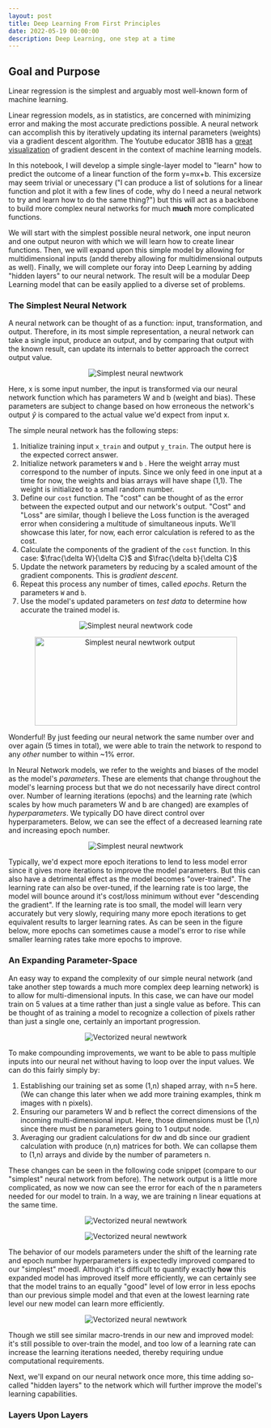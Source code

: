 ```yaml
---
layout: post
title: Deep Learning From First Principles
date: 2022-05-19 00:00:00
description: Deep Learning, one step at a time
---
```


## Goal and Purpose

Linear regression is the simplest and arguably most well-known form of machine learning.

Linear regression models, as in statistics, are concerned with minimizing error and making the most accurate predictions possible. A neural network can accomplish this by iteratively updating its internal parameters (weights) via a gradient descent algorithm. The Youtube educator 3B1B has a [great visualization](https://www.youtube.com/watch?v=IHZwWFHWa-w) of gradient descent in the context of machine learning models.

In this notebook, I will develop a simple single-layer model to "learn" how to predict the outcome of a linear function of the form y=mx+b. This excersize may seem trivial or unecessary ("I can produce a list of solutions for a linear function and plot it with a few lines of code, why do I need a neural network to try and learn how to do the same thing?") but this will act as a backbone to build more complex neural networks for much **much** more complicated functions.

We will start with the simplest possible neural network, one input neuron and one output neuron with which we will learn how to create linear functions. Then, we will expand upon this simple model by allowing for multidimensional inputs (andd thereby allowing for multidimensional outputs as well). Finally, we will complete our foray into Deep Learning by adding "hidden layers" to our neural network. The result will be a modular Deep Learning model that can be easily applied to a diverse set of problems.

### The Simplest Neural Network
A neural network can be thought of as a function: input, transformation, and output. Therefore, in its most simple representation, a neural network can take a single input, produce an output, and by comparing that output with the known result, can update its internals to better approach the correct output value.

<p align="center">
  <img src="/~slewis/assets/blog/simplest_NN.png" alt="Simplest neural newtwork"/>
</p>

Here, x is some input number, the input is transformed via our neural network function which has parameters W and b (weight and bias). These parameters are subject to change based on how erroneous the network's output $\hat{y}$ is compared to the actual value we'd expect from input x.

The simple neural network has the following steps:
1. Initialize training input `x_train` and output `y_train`. The output here is the expected correct answer.
2. Initialize network parameters `W` and `b` . Here the weight array must correspond to the number of inputs. Since we only feed in one input at a time for now, the weights and bias arrays will have shape (1,1). The weight is initialized to a small random number.
3. Define our `cost` function. The "cost" can be thought of as the error between the expected output and our network's output. "Cost" and "Loss" are similar, though I believe the Loss function is the averaged error when considering a multitude of simultaneous inputs. We'll showcase this later, for now, each error calculation is refered to as the cost.
4. Calculate the components of the gradient of the `cost` function. In this case: $\frac{\delta W}{\delta C}$ and $\frac{\delta b}{\delta C}$
5. Update the network parameters by reducing by a scaled amount of the gradient components. This is *gradient descent*. 
6. Repeat this process any number of times, called *epochs*. Return the parameters `W` and `b`. 
7. Use the model's updated parameters on *test data* to determine how accurate the trained model is.

<p align="center">
  <img src="/~slewis/assets/blog/simplest_NN_code.png" alt="Simplest neural newtwork code"/>
</p>

<p align="center">
  <img src="/~slewis/assets/blog/simplest_NN_output.png" alt="Simplest neural newtwork output"
  width="400"
  height="175" />
</p>

Wonderful! By just feeding our neural network the same number over and over again (5 times in total), we were able to train the network to respond to any *other* number to within ~1% error.

In Neural Network models, we refer to the weights and biases of the model as the model's *parameters*. These are elements that change throughout the model's learning process but that we do not necessarily have direct control over. Number of learning iterations (epochs) and the learning rate (which scales by how much parameters W and b are changed) are examples of *hyperparameters*. We typically DO have direct control over hyperparameters. Below, we can see the effect of a decreased learning rate and increasing epoch number. 

<p align="center">
  <img src="/~slewis/assets/blog/simplest_NN_epochs_vs_error.png" alt="Simplest neural newtwork"/>
</p>

Typically, we'd expect more epoch iterations to lend to less model error since it gives more iterations to improve the model parameters. But this can also have a detrimental effect as the model becomes "over-trained". The learning rate can also be over-tuned, if the learning rate is too large, the model will bounce around it's cost/loss minimum without ever "descending the gradient". If the learning rate is too small, the model will learn very accurately but very slowly, requiring many more epoch iterations to get equivalent results to larger learning rates. As can be seen in the figure below, more epochs can sometimes cause a model's error to rise while smaller learning rates take more epochs to improve.

### An Expanding Parameter-Space

An easy way to expand the complexity of our simple neural network (and take another step towards a much more complex deep learning network) is to allow for multi-dimensional inputs. In this case, we can have our model train on 5 values at a time rather than just a single value as before. This can be thought of as training a model to recognize a collection of pixels rather than just a single one, certainly an important progression.

<p align="center">
  <img src="/~slewis/assets/blog/vectorized_NN.png" alt="Vectorized neural newtwork"/>
</p>

To make compounding improvements, we want to be able to pass multiple inputs into our neural net without having to loop over the input values. We can do this fairly simply by:
1. Establishing our training set as some (1,n) shaped array, with n=5 here. (We can change this later when we add more training examples, think m images with n pixels).
2. Ensuring our parameters W and b reflect the correct dimensions of the incoming multi-dimensional input. Here, those dimensions must be (1,n) since there must be n parameters going to 1 output node.
3. Averaging our gradient calculations for dw and db since our gradient calculation with produce (n,n) matrices for both. We can collapse them to (1,n) arrays and divide by the number of parameters n.

These changes can be seen in the following code snippet (compare to our "simplest" neural network from before). The network output is a little more complicated, as now we now can see the error for each of the n parameters needed for our model to train. In a way, we are training n linear equations at the same time.

<p align="center">
  <img src="/~slewis/assets/blog/multi_node_NN_code.png" alt="Vectorized neural newtwork"/>
</p>
<p align="center">
  <img src="/~slewis/assets/blog/multi_node_NN_output.png" alt="Vectorized neural newtwork"/>
</p>

The behavior of our models parameters under the shift of the learning rate and epoch number hyperparameters is expectedly improved compared to our "simplest" moedl. Although it's difficult to quantify exactly **how** this expanded model has improved itself more efficiently, we can certainly see that the model trains to an equally "good" level of low error in less epochs than our previous simple model and that even at the lowest learning rate level our new model can learn more efficiently.

<p align="center">
  <img src="/~slewis/assets/blog/multi_node_NN_epoch_vs_error.png" alt="Vectorized neural newtwork"/>
</p>

Though we still see similar macro-trends in our new and improved model: it's still possible to over-train the model, and too low of a learning rate can increase the learning iterations needed, thereby requiring undue computational requirements.

Next, we'll expand on our neural network once more, this time adding so-called "hidden layers" to the network which will further improve the model's learning capabilities.

### Layers Upon Layers